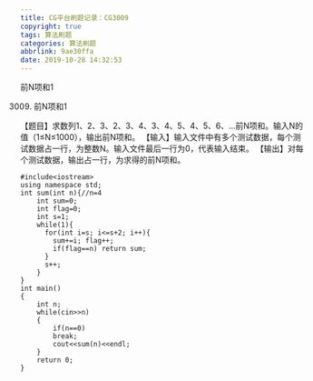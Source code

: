 ```yaml
---
title: CG平台刷题记录：CG3009
copyright: true
tags: 算法刷题
categories: 算法刷题
abbrlink: 9ae30ffa
date: 2019-10-28 14:32:53
---
```

前N项和1
<!--more-->
3009. 前N项和1

【题目】求数列1、2、3、2、3、4、3、4、5、4、5、6、…前N项和。输入N的值（1≤N≤1000），输出前N项和。
【输入】输入文件中有多个测试数据，每个测试数据占一行，为整数N。输入文件最后一行为0，代表输入结束。
【输出】对每个测试数据，输出占一行，为求得的前N项和。
```
#include<iostream>
using namespace std;
int sum(int n){//n=4
	int sum=0;
	int flag=0;
	int s=1;
	while(1){
	  for(int i=s; i<=s+2; i++){
	  	sum+=i; flag++;
	  	if(flag==n) return sum;
	  }
	  s++;  
	}
}
int main()
{
	int n;
	while(cin>>n)
	{
		if(n==0)
		break;
		cout<<sum(n)<<endl;
	}
	return 0;
}
```